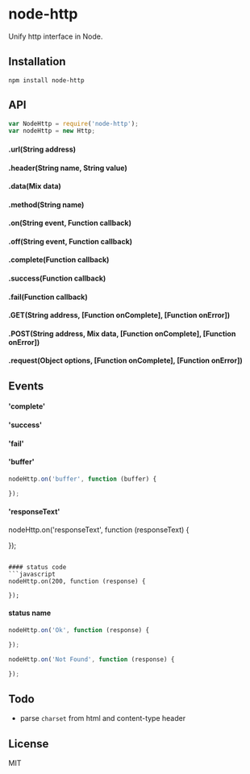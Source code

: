node-http
==========

Unify http interface in Node.

## Installation
```shell
npm install node-http
```

## API
```javascript
var NodeHttp = require('node-http');
var nodeHttp = new Http;
```

#### .url(String address)

#### .header(String name, String value)

#### .data(Mix data)

#### .method(String name)

#### .on(String event, Function callback)

#### .off(String event, Function callback)

#### .complete(Function callback)

#### .success(Function callback)

#### .fail(Function callback)

#### .GET(String address, [Function onComplete], [Function onError])

#### .POST(String address, Mix data, [Function onComplete], [Function onError])

#### .request(Object options, [Function onComplete], [Function onError])

## Events
#### 'complete'
#### 'success'
#### 'fail'

#### 'buffer'
```javascript
nodeHttp.on('buffer', function (buffer) {

});
```

#### 'responseText'
nodeHttp.on('responseText', function (responseText) {

});
```

#### status code
```javascript
nodeHttp.on(200, function (response) {
  
});
```

#### status name
```javascript
nodeHttp.on('Ok', function (response) {

});

nodeHttp.on('Not Found', function (response) {

});
```

## Todo
- parse `charset` from html and content-type header

## License

  MIT
